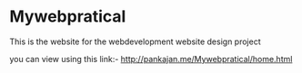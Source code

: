 # Mywebpratical
 This is the website for the webdevelopment website design project
 
 you can view using this link:- http://pankajan.me/Mywebpratical/home.html
